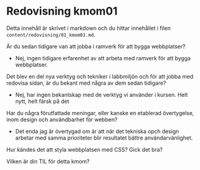 ---
---
Redovisning kmom01
=========================

Detta innehåll är skrivet i markdown och du hittar innehållet i filen `content/redovisning/01_kmom01.md`.



Är du sedan tidigare van att jobba i ramverk för att bygga webbplatser?

- Nej, ingen tidigare erfarenhet av att arbeta med ramverk för att bygga webbplatser.


Det blev en del nya verktyg och tekniker i labbmiljön och för att jobba med redovisa sidan, är du bekant med några av dem sedan tidigare?

- Nej, har ingen bekantskap med de verktyg vi använder i kursen. Helt nytt, helt färsk på det


Har du några förutfattade meningar, eller kanske en etablerad övertygelse, inom design och användbarhet för webben?

- Det enda jag är övertygad om är att när det tekniska opch design arbetar med samma prioriteter blir resultatet bättre användarvänlighet.


Hur kändes det att styla webbplatsen med CSS? Gick det bra?

Vilken är din TIL för detta kmom?
